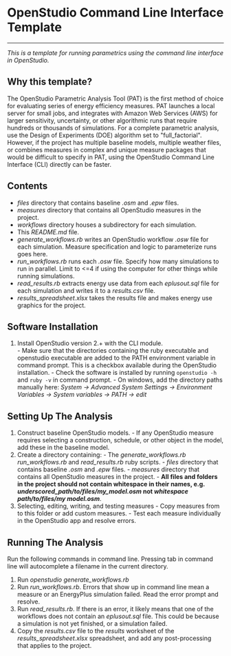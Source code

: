 # OpenStudio Command Line Interface Template
----
*This is a template for running parametrics using the command line interface in OpenStudio.*

## Why this template?
The OpenStudio Parametric Analysis Tool (PAT) is the first method of choice for evaluating series of energy efficiency measures.  PAT launches a local server for small jobs, and integrates with Amazon Web Services (AWS) for larger sensitivity, uncertainty, or other algorithmic runs that require hundreds or thousands of simulations.  For a complete parametric analysis, use the Design of Experiments (DOE) algorithm set to "full_factorial".  
However, if the project has multiple baseline models, multiple weather files, or combines measures in complex and unique measure packages that would be difficult to specify in PAT, using the OpenStudio Command Line Interface (CLI) directly can be faster.

## Contents
  - *files* directory that contains baseline *.osm* and *.epw* files.
  - *measures* directory that contains all OpenStudio measures in the project.
  - *workflows* directory houses a subdirectory for each simulation.
  - This *README.md* file.
  - *generate_workflows.rb* writes an OpenStudio workflow *.osw* file for each simulation.  Measure specification and logic to parameterize runs goes here.
  - *run_workflows.rb* runs each *.osw* file.  Specify how many simulations to run in parallel.  Limit to <=4 if using the computer for other things while running simulations.
  - *read_results.rb* extracts energy use data from each *eplusout.sql* file for each simulation and writes it to a *results.csv* file.
  - *results_spreadsheet.xlsx* takes the results file and makes energy use graphics for the project.

## Software Installation
  1. Install OpenStudio version 2.+ with the CLI module.  
    - Make sure that the directories containing the ruby executable and openstudio executable are added to the PATH environment variable in command prompt.  This is a checkbox available during the OpenStudio installation.
    - Check the software is installed by running ```openstudio -h``` and ```ruby -v``` in command prompt.
    - On windows, add the directory paths manually here: *System -> Advanced System Settings -> Environment Variables -> System variables -> PATH -> edit*

## Setting Up The Analysis
  1. Construct baseline OpenStudio models.
    - If any OpenStudio measure requires selecting a construction, schedule, or other object in the model, add these in the baseline model.
  2. Create a directory containing:
    - The *generate_workflows.rb* *run_workflows.rb* and *read_results.rb* ruby scripts.
    - *files* directory that contains baseline *.osm* and *.epw* files.
    - *measures* directory that contains all OpenStudio measures in the project.
    - **All files and folders in the project should not contain whitespace in their names, e.g. *underscored_path/to/files/my_model.osm* not *whitespace path/to/files/my model.osm***.
  3. Selecting, editing, writing, and testing measures
    - Copy measures from to this folder or add custom measures.
    - Test each measure individually in the OpenStudio app and resolve errors.

## Running The Analysis
Run the following commands in command line.  Pressing tab in command line will autocomplete a filename in the current directory.
  1. Run *openstudio generate_workflows.rb*
  2. Run *run_workflows.rb*.  Errors that show up in command line mean a measure or an EnergyPlus simulation failed.  Read the error prompt and resolve.
  3. Run *read_results.rb*.  If there is an error, it likely means that one of the workflows does not contain an *eplusout.sql* file.  This could be because a simulation is not yet finished, or a simulation failed.
  4. Copy the *results.csv* file to the *results* worksheet of the *results_spreadsheet.xlsx* spreadsheet, and add any post-processing that applies to the project.